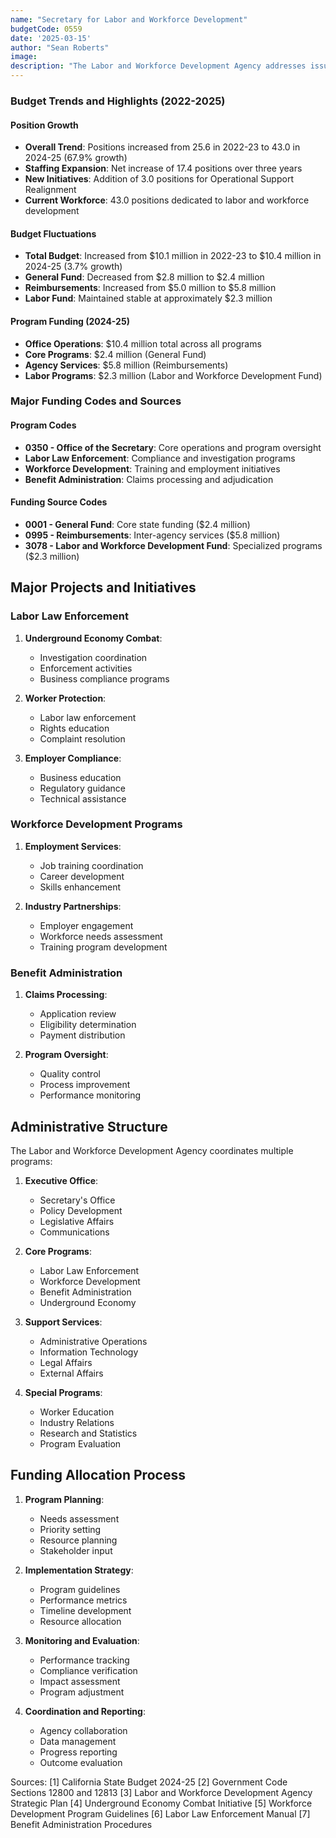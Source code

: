 ```yaml
---
name: "Secretary for Labor and Workforce Development"
budgetCode: 0559
date: '2025-03-15'
author: "Sean Roberts"
image: 
description: "The Labor and Workforce Development Agency addresses issues relating to California workers and their employers, focusing on labor law enforcement, workforce development, and benefit administration."
---
```


### Budget Trends and Highlights (2022-2025)

#### Position Growth
- **Overall Trend**: Positions increased from 25.6 in 2022-23 to 43.0 in 2024-25 (67.9% growth)
- **Staffing Expansion**: Net increase of 17.4 positions over three years
- **New Initiatives**: Addition of 3.0 positions for Operational Support Realignment
- **Current Workforce**: 43.0 positions dedicated to labor and workforce development

#### Budget Fluctuations
- **Total Budget**: Increased from $10.1 million in 2022-23 to $10.4 million in 2024-25 (3.7% growth)
- **General Fund**: Decreased from $2.8 million to $2.4 million
- **Reimbursements**: Increased from $5.0 million to $5.8 million
- **Labor Fund**: Maintained stable at approximately $2.3 million

#### Program Funding (2024-25)
- **Office Operations**: $10.4 million total across all programs
- **Core Programs**: $2.4 million (General Fund)
- **Agency Services**: $5.8 million (Reimbursements)
- **Labor Programs**: $2.3 million (Labor and Workforce Development Fund)

### Major Funding Codes and Sources

#### Program Codes
- **0350 - Office of the Secretary**: Core operations and program oversight
- **Labor Law Enforcement**: Compliance and investigation programs
- **Workforce Development**: Training and employment initiatives
- **Benefit Administration**: Claims processing and adjudication

#### Funding Source Codes
- **0001 - General Fund**: Core state funding ($2.4 million)
- **0995 - Reimbursements**: Inter-agency services ($5.8 million)
- **3078 - Labor and Workforce Development Fund**: Specialized programs ($2.3 million)

## Major Projects and Initiatives

### Labor Law Enforcement

1. **Underground Economy Combat**:
   - Investigation coordination
   - Enforcement activities
   - Business compliance programs

2. **Worker Protection**:
   - Labor law enforcement
   - Rights education
   - Complaint resolution

3. **Employer Compliance**:
   - Business education
   - Regulatory guidance
   - Technical assistance

### Workforce Development Programs

1. **Employment Services**:
   - Job training coordination
   - Career development
   - Skills enhancement

2. **Industry Partnerships**:
   - Employer engagement
   - Workforce needs assessment
   - Training program development

### Benefit Administration

1. **Claims Processing**:
   - Application review
   - Eligibility determination
   - Payment distribution

2. **Program Oversight**:
   - Quality control
   - Process improvement
   - Performance monitoring

## Administrative Structure

The Labor and Workforce Development Agency coordinates multiple programs:

1. **Executive Office**:
   - Secretary's Office
   - Policy Development
   - Legislative Affairs
   - Communications

2. **Core Programs**:
   - Labor Law Enforcement
   - Workforce Development
   - Benefit Administration
   - Underground Economy

3. **Support Services**:
   - Administrative Operations
   - Information Technology
   - Legal Affairs
   - External Affairs

4. **Special Programs**:
   - Worker Education
   - Industry Relations
   - Research and Statistics
   - Program Evaluation

## Funding Allocation Process

1. **Program Planning**:
   - Needs assessment
   - Priority setting
   - Resource planning
   - Stakeholder input

2. **Implementation Strategy**:
   - Program guidelines
   - Performance metrics
   - Timeline development
   - Resource allocation

3. **Monitoring and Evaluation**:
   - Performance tracking
   - Compliance verification
   - Impact assessment
   - Program adjustment

4. **Coordination and Reporting**:
   - Agency collaboration
   - Data management
   - Progress reporting
   - Outcome evaluation

Sources:
[1] California State Budget 2024-25
[2] Government Code Sections 12800 and 12813
[3] Labor and Workforce Development Agency Strategic Plan
[4] Underground Economy Combat Initiative
[5] Workforce Development Program Guidelines
[6] Labor Law Enforcement Manual
[7] Benefit Administration Procedures 